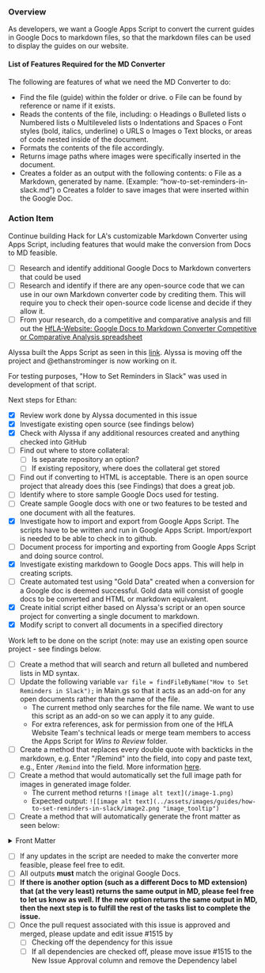 ### Overview

As developers, we want a Google Apps Script to convert the current guides in Google Docs to markdown files, so that the markdown files can be used to display the guides on our website.

#### List of Features Required for the MD Converter

The following are features of what we need the MD Converter to do:

- Find the file (guide) within the folder or drive.
  o File can be found by reference or name if it exists.
- Reads the contents of the file, including:
  o Headings
  o Bulleted lists
  o Numbered lists
  o Multileveled lists
  o Indentations and Spaces
  o Font styles (bold, italics, underline)
  o URLS
  o Images
  o Text blocks, or areas of code nested inside of the document.
- Formats the contents of the file accordingly.
- Returns image paths where images were specifically inserted in the document.
- Creates a folder as an output with the following contents:
  o File as a Markdown, generated by name. (Example: “how-to-set-reminders-in-slack.md”)
  o Creates a folder to save images that were inserted within the Google Doc.

### Action Item

Continue building Hack for LA's customizable Markdown Converter using Apps Script, including features that would make the conversion from Docs to MD feasible.

- [ ] Research and identify additional Google Docs to Markdown converters that could be used
- [ ] Research and identify if there are any open-source code that we can use in our own Markdown converter code by crediting them. This will require you to check their open-source code license and decide if they allow it.
- [ ] From your research, do a competitive and comparative analysis and fill out the [HfLA-Website: Google Docs to Markdown Converter Competitive or Comparative Analysis spreadsheet](https://docs.google.com/spreadsheets/d/1uimYvukyRSxF_5iK9JPZWd2FwdKufjt6Ohlve_bax0o/edit#gid=1259306930)

Alyssa built the Apps Script as seen in this [link](https://script.google.com/home/projects/1CFED97nWJO_zVzDvrN6wUztJVZQaDFUhrSKe3BXaaHhV02X5AgqT4mRR/edit). Alyssa is moving off the project and @ethanstrominger is now working on it.

For testing purposes, "How to Set Reminders in Slack" was used in development of that script.

Next steps for Ethan:

- [x] Review work done by Alyssa documented in this issue
- [x] Investigate existing open source (see findings below)
- [x] Check with Alyssa if any additional resources created and anything checked into GitHub
- [ ] Find out where to store collateral:
  - [ ] Is separate repository an option?
  - [ ] If existing repository, where does the collateral get stored
- [ ] Find out if converting to HTML is acceptable. There is an open source project that already does this (see Findings) that does a great job.
- [ ] Identify where to store sample Google Docs used for testing.
- [ ] Create sample Google docs with one or two features to be tested and one document with all the features.
- [x] Investigate how to import and export from Google Apps Script. The scripts have to be written and run in Google Apps Script. Import/export is needed to be able to check in to github.
- [ ] Document process for importing and exporting from Google Apps Script and doing source control.
- [x] Investigate existing markdown to Google Docs apps. This will help in creating scripts.
- [ ] Create automated test using "Gold Data" created when a conversion for a Google doc is deemed successful. Gold data will consist of google docs to be converted and HTML or markdown equivalent.
- [x] Create initial script either based on Alyssa's script or an open source project for converting a single document to markdown.
- [x] Modify script to convert all documents in a specified directory

Work left to be done on the script (note: may use an existing open source project - see findings below.

- [ ] Create a method that will search and return all bulleted and numbered lists in MD syntax.
- [ ] Update the following variable `var file = findFileByName("How to Set Reminders in Slack");` in Main.gs so that it acts as an add-on for any open documents rather than the name of the file.
  - The current method only searches for the file name. We want to use this script as an add-on so we can apply it to any guide.
  - For extra references, ask for permission from one of the HfLA Website Team's technical leads or merge team members to access the Apps Script for _Wins to Review_ folder.
- [ ] Create a method that replaces every double quote with backticks in the markdown, e.g. Enter "/Remind" into the field, into copy and paste text, e.g., Enter `/Remind` into the field. More information [here](https://github.com/hackforla/guides/issues/10#issuecomment-936572293).
- [ ] Create a method that would automatically set the full image path for images in generated image folder.
  - The current method returns `![image alt text](/image-1.png)`
  - Expected output: `![[image alt text](../assets/images/guides/how-to-set-reminders-in-slack/image2.png "image_tooltip")`
- [ ] Create a method that will automatically generate the front matter as seen below:

<details> <summary>Front Matter</summary>

```
layout: guide-pages
title: How to Set Reminders in Slack
provider-link: "/how-to-set-reminders-in-slack"
overview: "Lorem ipsum dolor sit amet, consectetur adipiscing elit, sed do eiusmod tempor incididunt ut labore et dolore magna aliqua. Ut enim ad minim veniam, quis nostrud exercitation ullamco laboris nisi ut aliquip ex ea commodo consequat. Duis aute irure dolor in reprehenderit in voluptate velit esse cillum dolore eu fugiat nulla pariatur. Excepteur sint occaecat cupidatat non proident, sunt in culpa qui officia deserunt mollit anim id est laborum."
guide-author:
  - name: "Jane Doe"
    links:
      linked-in: "https://www.linkedin.com/in/jane-doe/"
      github: "https://github.com/jane-doe"
    picture: https://avatars.githubusercontent.com/jane-doe
```

</details>

- [ ] If any updates in the script are needed to make the converter more feasible, please feel free to edit.
- [ ] All outputs **must** match the original Google Docs.
- [ ] **If there is another option (such as a different Docs to MD extension) that (at the very least) returns the same output in MD, please feel free to let us know as well. If the new option returns the same output in MD, then the next step is to fulfill the rest of the tasks list to complete the issue.**
- [ ] Once the pull request associated with this issue is approved and merged, please update and edit issue #1515 by
  - [ ] Checking off the dependency for this issue
  - [ ] If all dependencies are checked off, please move issue #1515 to the New Issue Approval column and remove the Dependency label

#
